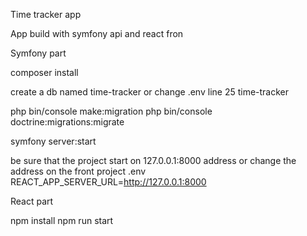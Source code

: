 Time tracker app

App build with symfony api and react fron

Symfony part

composer install

create a db named time-tracker or change .env line 25 time-tracker

php bin/console make:migration
php bin/console doctrine:migrations:migrate

symfony server:start

be sure that the project start on 127.0.0.1:8000 address or change the address on the front project .env REACT_APP_SERVER_URL=http://127.0.0.1:8000

React part

npm install
npm run start